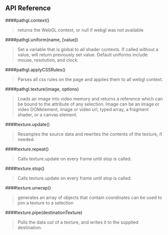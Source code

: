 ## API Reference

####pathgl.context()
> returns the WebGL context, or null if webgl was not available

####pathgl.uniform(name, [value])
> Set a variable that is global to all shader contexts.
> If called without a value, will return previously set value.
> Default uniforms include mouse, resolution, and clock.

####pathgl.applyCSSRules()
> Parses all css rules on the page and applies them to all webgl context.

####pathgl.texture(image, options)
> Loads an image into video memory and returns a reference which can be bound
> to the attribute of any selection.
> Image can be an image or video DOMelement, image or video url, typed array, a
> fragment shader, or a canvas element.

####texture.update()
> Resamples the source data and rewrites the contents of the texture, if needed.

####texture.repeat()
> Calls texture.update on every frame until stop is called.

####texture.stop()
> Calls texture.update on every frame until stop is called.

####texture.unwrap()
> generates an array of objects that contain coordinates
> can be used to join a texture to a selection

####texture.pipe(destinationTexture)
> Pulls the data out of a texture, and writes it to the supplied destination.
